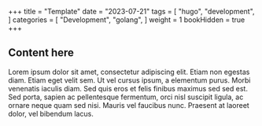 +++
title = "Template"
date = "2023-07-21"
tags = [
    "hugo",
    "development",
]
categories = [
    "Development",
    "golang",
]
weight = 1
bookHidden = true
+++

## Content here

Lorem ipsum dolor sit amet, consectetur adipiscing elit. Etiam non egestas diam. Etiam eget velit sem. Ut vel cursus ipsum, a elementum purus. Morbi venenatis iaculis diam. Sed quis eros et felis finibus maximus sed sed est. Sed porta, sapien ac pellentesque fermentum, orci nisl suscipit ligula, ac ornare neque quam sed nisi. Mauris vel faucibus nunc. Praesent at laoreet dolor, vel bibendum lacus.

